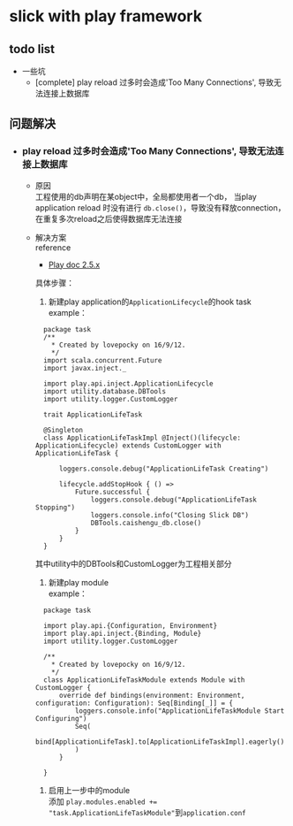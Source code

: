 # slick with play framework

## todo list
- 一些坑
  - [complete] play reload 过多时会造成'Too Many Connections', 导致无法连接上数据库


## 问题解决
- ### play reload 过多时会造成'Too Many Connections', 导致无法连接上数据库
  - 原因  
工程使用的db声明在某object中，全局都使用者一个db，
当play application reload 时没有进行 `db.close()`，导致没有释放connection，
在重复多次reload之后使得数据库无法连接
  - 解决方案  
reference
    - [Play doc 2.5.x](https://www.playframework.com/documentation/2.5.x/PluginsToModules)  

    具体步骤：
    1. 新建play application的`ApplicationLifecycle`的hook task  
    example：
    ```
      package task
      /**
        * Created by lovepocky on 16/9/12.
        */
      import scala.concurrent.Future
      import javax.inject._

      import play.api.inject.ApplicationLifecycle
      import utility.database.DBTools
      import utility.logger.CustomLogger

      trait ApplicationLifeTask

      @Singleton
      class ApplicationLifeTaskImpl @Inject()(lifecycle: ApplicationLifecycle) extends CustomLogger with ApplicationLifeTask {

          loggers.console.debug("ApplicationLifeTask Creating")

          lifecycle.addStopHook { () =>
              Future.successful {
                  loggers.console.debug("ApplicationLifeTask Stopping")
                  loggers.console.info("Closing Slick DB")
                  DBTools.caishengu_db.close()
              }
          }
      }
    ```  
    其中utility中的DBTools和CustomLogger为工程相关部分
    1. 新建play module  
    example：
    ```
      package task

      import play.api.{Configuration, Environment}
      import play.api.inject.{Binding, Module}
      import utility.logger.CustomLogger

      /**
        * Created by lovepocky on 16/9/12.
        */
      class ApplicationLifeTaskModule extends Module with CustomLogger {
          override def bindings(environment: Environment, configuration: Configuration): Seq[Binding[_]] = {
              loggers.console.info("ApplicationLifeTaskModule Start Configuring")
              Seq(
                  bind[ApplicationLifeTask].to[ApplicationLifeTaskImpl].eagerly()
              )
          }

      }
    ```
    1. 启用上一步中的module  
    添加
    `play.modules.enabled += "task.ApplicationLifeTaskModule"`到`application.conf`
